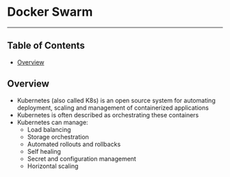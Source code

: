 # Docker Swarm

- - - -

## Table of Contents

* [Overview](https://github.com/Sam-Ballantyne/DevNotes/blob/main/Docker#overview)

## Overview

* Kubernetes (also called K8s) is an open source system for automating deployment, scaling and management of containerized applications
* Kubernetes is often described as orchestrating these containers
* Kubernetes can manage:
  * Load balancing
  * Storage orchestration
  * Automated rollouts and rollbacks
  * Self healing
  * Secret and configuration management
  * Horizontal scaling
